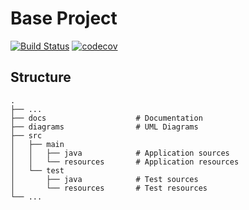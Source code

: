 # Base Project
[![Build Status](https://travis-ci.org/a74281124/BaseProject.svg?branch=master)](https://travis-ci.org/a74281124/BaseProject)
[![codecov](https://codecov.io/gh/a74281124/BaseProject/branch/master/graph/badge.svg)](https://codecov.io/gh/a74281124/BaseProject)

## Structure
```
.
├── ...
├── docs                    # Documentation
├── diagrams                # UML Diagrams
├── src
│   ├── main
│   │   ├── java            # Application sources
│   │   └── resources       # Application resources
│   └── test
│       ├── java            # Test sources
│       └── resources       # Test resources
└── ...
```
